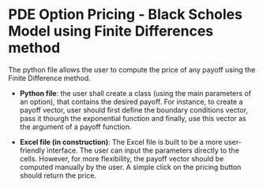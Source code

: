 
# PDE Option Pricing - Black Scholes Model using Finite Differences method

The python file allows the user to compute the price of any payoff using the Finite Difference method. <br>
 
* **Python file**: the user shall create a class (using the main parameters of an option), that contains the desired payoff. For instance, to create a payoff vector, user should first define the boundary conditions vector, pass it thourgh the exponential function and finally, use this vector as the argument of a payoff function.

* **Excel file (in construction)**: The Excel file is built to be a more user-friendly interface. The user can input the parameters directly to the cells. However, for more flexibility, the payoff vector should be computed manually by the user. A simple click on the pricing button should return the price.
